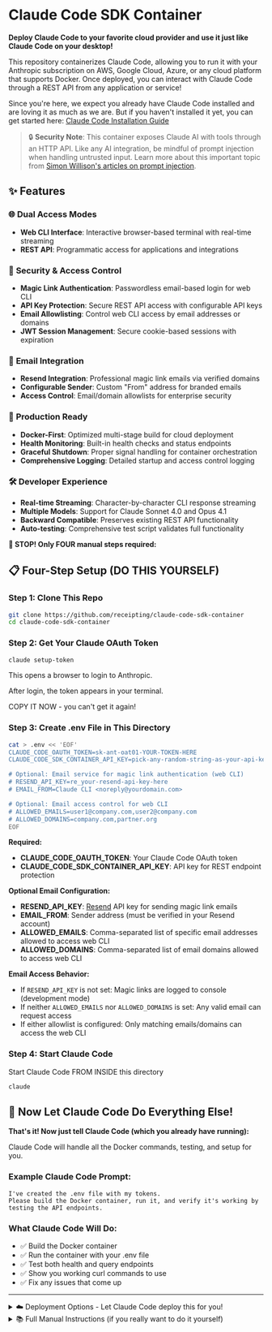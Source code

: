 # Claude Code SDK Container

**Deploy Claude Code to your favorite cloud provider and use it just like Claude Code on your desktop!**

This repository containerizes Claude Code, allowing you to run it with your Anthropic subscription on AWS, Google Cloud, Azure, or any cloud platform that supports Docker. Once deployed, you can interact with Claude Code through a REST API from any application or service!

Since you're here, we expect you already have Claude Code installed and are loving it as much as we are. But if you haven't installed it yet, you can get started here: [Claude Code Installation Guide](https://docs.claude.com/en/docs/claude-code/overview)

> 🔒 **Security Note**: This container exposes Claude AI with tools through an HTTP API. Like any AI integration, be mindful of prompt injection when handling untrusted input. Learn more about this important topic from [Simon Willison's articles on prompt injection](https://simonwillison.net/tags/prompt-injection/).

## ✨ Features

### 🌐 **Dual Access Modes**
- **Web CLI Interface**: Interactive browser-based terminal with real-time streaming
- **REST API**: Programmatic access for applications and integrations

### 🔐 **Security & Access Control**
- **Magic Link Authentication**: Passwordless email-based login for web CLI
- **API Key Protection**: Secure REST API access with configurable API keys
- **Email Allowlisting**: Control web CLI access by email addresses or domains
- **JWT Session Management**: Secure cookie-based sessions with expiration

### 📧 **Email Integration**
- **Resend Integration**: Professional magic link emails via verified domains
- **Configurable Sender**: Custom "From" address for branded emails
- **Access Control**: Email/domain allowlists for enterprise security

### 🚀 **Production Ready**
- **Docker-First**: Optimized multi-stage build for cloud deployment
- **Health Monitoring**: Built-in health checks and status endpoints
- **Graceful Shutdown**: Proper signal handling for container orchestration
- **Comprehensive Logging**: Detailed startup and access control logging

### 🛠️ **Developer Experience**
- **Real-time Streaming**: Character-by-character CLI response streaming
- **Multiple Models**: Support for Claude Sonnet 4.0 and Opus 4.1
- **Backward Compatible**: Preserves existing REST API functionality
- **Auto-testing**: Comprehensive test script validates full functionality

**🚨 STOP! Only FOUR manual steps required:**

## 📋 Four-Step Setup (DO THIS YOURSELF)

### Step 1: Clone This Repo
```bash
git clone https://github.com/receipting/claude-code-sdk-container
cd claude-code-sdk-container
```

### Step 2: Get Your Claude OAuth Token

```bash
claude setup-token
```

This opens a browser to login to Anthropic.

After login, the token appears in your terminal.

COPY IT NOW - you can't get it again!

### Step 3: Create .env File in This Directory

```bash
cat > .env << 'EOF'
CLAUDE_CODE_OAUTH_TOKEN=sk-ant-oat01-YOUR-TOKEN-HERE
CLAUDE_CODE_SDK_CONTAINER_API_KEY=pick-any-random-string-as-your-api-key

# Optional: Email service for magic link authentication (web CLI)
# RESEND_API_KEY=re_your-resend-api-key-here
# EMAIL_FROM=Claude CLI <noreply@yourdomain.com>

# Optional: Email access control for web CLI
# ALLOWED_EMAILS=user1@company.com,user2@company.com
# ALLOWED_DOMAINS=company.com,partner.org
EOF
```

**Required:**
- **CLAUDE_CODE_OAUTH_TOKEN**: Your Claude Code OAuth token
- **CLAUDE_CODE_SDK_CONTAINER_API_KEY**: API key for REST endpoint protection

**Optional Email Configuration:**
- **RESEND_API_KEY**: [Resend](https://resend.com) API key for sending magic link emails
- **EMAIL_FROM**: Sender address (must be verified in your Resend account)
- **ALLOWED_EMAILS**: Comma-separated list of specific email addresses allowed to access web CLI
- **ALLOWED_DOMAINS**: Comma-separated list of email domains allowed to access web CLI

**Email Access Behavior:**
- If `RESEND_API_KEY` is not set: Magic links are logged to console (development mode)
- If neither `ALLOWED_EMAILS` nor `ALLOWED_DOMAINS` is set: Any valid email can request access
- If either allowlist is configured: Only matching emails/domains can access the web CLI

### Step 4: Start Claude Code

Start Claude Code FROM INSIDE this directory

```bash
claude
```

## 🤖 Now Let Claude Code Do Everything Else!

**That's it! Now just tell Claude Code (which you already have running):**

Claude Code will handle all the Docker commands, testing, and setup for you.

### Example Claude Code Prompt:
```
I've created the .env file with my tokens.
Please build the Docker container, run it, and verify it's working by testing the API endpoints.
```

### What Claude Code Will Do:
- ✅ Build the Docker container
- ✅ Run the container with your .env file
- ✅ Test both health and query endpoints
- ✅ Show you working curl commands to use
- ✅ Fix any issues that come up

---

<details>

<summary>☁️ Deployment Options - Let Claude Code deploy this for you!</summary>

| Platform             | Service                              | “Deploy a Dockerized app” docs                                                                                                                                                                                                                  |
| -------------------- | ------------------------------------ | ----------------------------------------------------------------------------------------------------------------------------------------------------------------------------------------------------------------------------------------------- |
| AWS                  | App Runner                           | [Getting started with App Runner](https://docs.aws.amazon.com/apprunner/latest/dg/getting-started.html)                                                                                                                                         |
| AWS                  | Amazon ECS (Fargate)                 | [Getting started with Fargate](https://docs.aws.amazon.com/AmazonECS/latest/developerguide/getting-started-fargate.html)                                                                                                                        |
| AWS                  | Elastic Beanstalk (Docker)           | [Deploying with Docker containers](https://docs.aws.amazon.com/elasticbeanstalk/latest/dg/create_deploy_docker.html)                                                                                                                            |
| AWS                  | Lightsail Containers                 | [Deploy and manage containers](https://docs.aws.amazon.com/lightsail/latest/userguide/amazon-lightsail-container-services.html)                                                                                                                 |
| Google Cloud         | Cloud Run                            | [Deploying container images to Cloud Run](https://cloud.google.com/run/docs/deploying)                                                                                                                                                          |
| Google Cloud         | Google Kubernetes Engine (GKE)       | [Quickstart: Deploy an app to a GKE cluster](https://cloud.google.com/kubernetes-engine/docs/deploy-app-cluster)                                                                                                                                |
| Google Cloud         | App Engine Flexible (custom runtime) | [Build custom runtimes (Dockerfile)](https://cloud.google.com/appengine/docs/flexible/custom-runtimes/build)                                                                                                                                    |
| Azure                | Container Apps                       | [Quickstart: Deploy your first container app](https://learn.microsoft.com/en-us/azure/container-apps/get-started) • [Deploy existing image](https://learn.microsoft.com/en-us/azure/container-apps/get-started-existing-container-image-portal) |
| Azure                | App Service (Web App for Containers) | [Quickstart: Run a custom container on App Service](https://learn.microsoft.com/en-us/azure/app-service/quickstart-custom-container)                                                                                                            |
| Azure                | Container Instances (ACI)            | [Quickstart: Deploy a container instance](https://learn.microsoft.com/en-us/azure/container-instances/container-instances-quickstart-portal)                                                                                                    |
| Azure                | AKS (Kubernetes)                     | [Quickstart: Deploy an AKS cluster & app (CLI)](https://learn.microsoft.com/en-us/azure/aks/learn/quick-kubernetes-deploy-cli)                                                                                                                  |
| Fly.io               | Machines / Launch                    | [Deploy with a Dockerfile](https://fly.io/docs/languages-and-frameworks/dockerfile/)                                                                                                                                                            |
| Railway              | Services                             | [Build from a Dockerfile](https://docs.railway.com/guides/dockerfiles)                                                                                                                                                                          |
| Render               | Web Services                         | [Docker on Render](https://render.com/docs/docker)                                                                                                                                                                                              |
| DigitalOcean         | App Platform                         | [How to deploy from container images](https://docs.digitalocean.com/products/app-platform/how-to/deploy-from-container-images/)                                                                                                                 |
| Heroku               | Container Registry & Runtime         | [Container Registry & Runtime (Docker Deploys)](https://devcenter.heroku.com/articles/container-registry-and-runtime)                                                                                                                           |
| Kubernetes (generic) | —                                    | [Using kubectl to create a Deployment](https://kubernetes.io/docs/tutorials/kubernetes-basics/deploy-app/deploy-intro/)                                                                                                                         |


</details>

<details>
<summary>📚 Full Manual Instructions (if you really want to do it yourself)</summary>

## Manual Setup

### Prerequisites
- Docker installed on your machine
- Claude Code OAuth token from setup above

### Clone and Run

```bash
# Clone the repository
git clone <repository-url>
cd claude-code-sdk-container

# Copy and edit the .env file (NO QUOTES in values!)
cp .env.example .env
# Edit .env and add your actual tokens (without quotes)

# Build the Docker image
docker build -t claude-code-sdk-container .

# Run the container (use --env-file for .env file)
docker run -d --name claude-code-sdk-container -p 8080:8080 --env-file .env claude-code-sdk-container

# IMPORTANT: Check if container is actually running!
docker ps | grep claude-code-sdk-container
# If not visible, check logs:
docker logs claude-code-sdk-container
```

### Test It's Working

```bash
# Easy way - run the test script:
./test.sh

# Check for SDK updates:
./update.sh

# Or manually test:
# 1. First check health (no auth required) - should return JSON
curl http://localhost:8080/health

# 2. Test query endpoint (WORKING EXAMPLE - copy exactly!)
curl -X POST http://localhost:8080/query \
  -H "Content-Type: application/json" \
  -H "X-API-Key: your-api-key-here" \
  -d '{"prompt": "Say hello"}'

# Common mistakes to avoid:
# ❌ Missing quotes around JSON
# ❌ Smart quotes instead of straight quotes
# ❌ Missing -X POST
# ❌ Wrong header format
```

## API Usage

### Authentication
The `/query` endpoint requires an API key. You can provide it in two ways:

```bash
# Option 1: X-API-Key header
curl -H "X-API-Key: your-api-key-here"

# Option 2: Authorization Bearer header
curl -H "Authorization: Bearer your-api-key-here"
```

The health check endpoint (`/health`) is public and doesn't require authentication.

### Health Check (No Auth Required)
```bash
GET http://localhost:8080/health
```

Returns:
```json
{
  "status": "healthy",
  "hasToken": true,
  "sdkLoaded": true,
  "message": "Claude Code SDK API",
  "timestamp": "2025-09-18T23:30:00.000Z"
}
```

### Query Claude (Auth Required)
```bash
POST http://localhost:8080/query
Content-Type: application/json
X-API-Key: your-api-key-here

{
  "prompt": "Your question here",
  "options": {
    "model": "claude-sonnet-4-0"  // optional
  }
}
```

Returns:
```json
{
  "success": true,
  "response": "Claude's response",
  "messageCount": 3,
  "timestamp": "2025-09-18T23:30:00.000Z"
}
```

## Deployment

### Using Docker Compose

Create `docker-compose.yml`:

```yaml
version: '3.8'
services:
  claude-api:
    image: claude-code-sdk-container
    ports:
      - "8080:8080"
    environment:
      - CLAUDE_CODE_OAUTH_TOKEN=${CLAUDE_CODE_OAUTH_TOKEN}
    restart: unless-stopped
```

Then run:
```bash
docker-compose up -d
```

## Environment Variables

| Variable | Required | Description |
|----------|----------|-------------|
| `CLAUDE_CODE_OAUTH_TOKEN` | Yes | Your Claude Code OAuth token |
| `CLAUDE_CODE_SDK_CONTAINER_API_KEY` | No* | API key for endpoint authentication |
| `RESEND_API_KEY` | No | Resend API key for magic link emails |
| `EMAIL_FROM` | No | Email sender address (must be verified in Resend) |
| `ALLOWED_EMAILS` | No | Comma-separated list of allowed email addresses |
| `ALLOWED_DOMAINS` | No | Comma-separated list of allowed email domains |
| `SESSION_SECRET` | No | JWT signing secret (generate with: `openssl rand -hex 32`) |
| `PORT` | No | Server port (default: 8080) |

*If `CLAUDE_CODE_SDK_CONTAINER_API_KEY` is not set, the `/query` endpoint will be publicly accessible.

### Email Access Control

Control who can access the web CLI interface by configuring email allowlists:

```bash
# Allow specific email addresses
ALLOWED_EMAILS=user1@company.com,user2@company.com,admin@company.com

# Allow entire domains
ALLOWED_DOMAINS=company.com,partner.org

# Combine both (user must match either emails OR domains)
ALLOWED_EMAILS=admin@company.com
ALLOWED_DOMAINS=company.com,partner.org
```

**Access Control Behavior:**
- If **neither** `ALLOWED_EMAILS` nor `ALLOWED_DOMAINS` is set: Any valid email can request access
- If **either** is configured: Only matching emails/domains can request magic links
- **Email format validation**: Basic regex validation ensures proper email format
- **Case insensitive**: `User@Company.com` matches `user@company.com`
- **Error response**: Unauthorized emails receive `{"error":"Email address not allowed"}`

**Examples:**
```bash
# Company-only access
ALLOWED_DOMAINS=mycompany.com

# Specific users only
ALLOWED_EMAILS=alice@company.com,bob@partner.org

# Mixed access (admin + entire partner domain)
ALLOWED_EMAILS=admin@mycompany.com
ALLOWED_DOMAINS=partner.org
```

## Examples

### Python
```python
import requests

response = requests.post('http://localhost:8080/query',
    headers={'X-API-Key': 'your-api-key-here'},
    json={'prompt': 'Explain quantum computing in simple terms'})
print(response.json()['response'])
```

### JavaScript
```javascript
const response = await fetch('http://localhost:8080/query', {
  method: 'POST',
  headers: {
    'Content-Type': 'application/json',
    'X-API-Key': 'your-api-key-here'
  },
  body: JSON.stringify({ prompt: 'Write a haiku about coding' })
});
const data = await response.json();
console.log(data.response);
```

### cURL
```bash
curl -X POST http://localhost:8080/query \
  -H "Content-Type: application/json" \
  -H "X-API-Key: your-api-key-here" \
  -d '{
    "prompt": "What is the meaning of life?",
    "options": {
      "model": "claude-sonnet-4-0"
    }
  }' | jq .response
```

## Troubleshooting

### Quick Debug Checklist
```bash
# 1. Is container running?
docker ps | grep claude-code

# 2. Check container logs
docker logs claude-code-sdk-container

# 3. Test health endpoint (should work without auth)
curl http://localhost:8080/health

# 4. Test with your actual API key
curl -X POST http://localhost:8080/query \
  -H "Content-Type: application/json" \
  -H "X-API-Key: YOUR_ACTUAL_KEY_HERE" \
  -d '{"prompt": "test"}'
```

### Common Issues

| Issue | Solution |
|-------|----------|
| **Container exits immediately** | Check logs: `docker logs claude-code-sdk-container`. Usually bad OAuth token |
| **"Unauthorized - Invalid or missing API key"** | Your API key doesn't match. Check: `docker exec claude-code-sdk-container env | grep CLAUDE_CODE_SDK_CONTAINER` |
| **Connection refused on port 8080** | Container not running. Check: `docker ps`. Restart: `docker start claude-code-sdk-container` |
| **Quotes in environment variables** | Remove ALL quotes from .env file. Docker doesn't strip them! |
| **"unhealthy" status** | OAuth token is wrong. Get correct one: `cat ~/.claude/.credentials.json | grep accessToken` |
| **Works locally but not from other container** | Use `host.docker.internal:8080` instead of `localhost:8080` |
| **Changes to .env not working** | Must restart container: `docker restart claude-code-sdk-container` |

## Updating Claude Code SDK

The container includes a specific version of the Claude Code SDK. To update to the latest version:

```bash
# Run the update script
./update.sh

# This will:
# 1. Check for SDK updates
# 2. Update package if needed
# 3. Rebuild the container
# 4. Restart with new version
```

The update script handles everything automatically, including graceful container restart.

## Technical Details

- **Base Image**: Node.js 22 Alpine (optimized for size)
- **Container Size**: ~331MB
- **Memory Usage**: ~256MB
- **Supported Models**: All Claude Code SDK models
- **SDK Version**: Locked at build time (use `./update.sh` to update)

## License

MIT

## Credits

Thanks to [cabinlab/claude-code-sdk-docker](https://github.com/cabinlab/claude-code-sdk-docker) for examples on implementing `setup-token` authentication flow.

</details>
